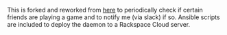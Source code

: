 This is forked and reworked from [here](https://github.com/mgp25/psn-api)
to periodically check if certain friends are playing a game and to notify me
(via slack) if so. Ansible scripts are included to deploy the daemon to a
Rackspace Cloud server.
